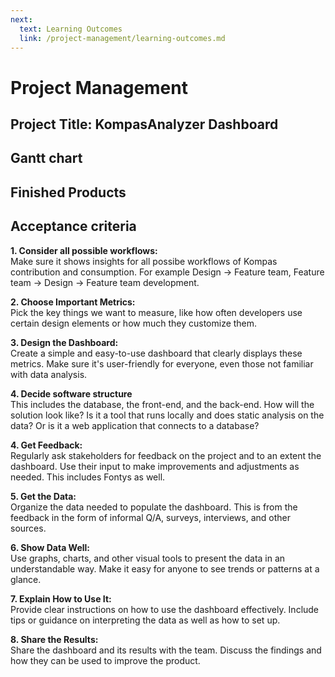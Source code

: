 ```yaml
---
next:
  text: Learning Outcomes
  link: /project-management/learning-outcomes.md
---
```


<script setup>
import { ref } from 'vue'
// import { GGanttChart, GGanttRow } from '@infectoone/vue-ganttastic'

// const hourBarList1 = ref([
//   {
//     beginDate: "01.01.2022 15:00",
//     endDate: "01.01.2022 19:45",
//     ganttBarConfig: {
//       id: "8621987329",
//       label: "Drag me",
//       style: {
//         color: "white"
//       }
//     }
//   },
//   {
//     beginDate: "01.01.2022 23:00",
//     endDate: "02.01.2022 08:05",
//     ganttBarConfig: {
//       id: "8621987322",
//       label: "Drag my handles",
//       hasHandles: true,
//       style: {
//         background: "#d66f2a",
//         color: "white"
//       }
//     }
//   }
// ])

// const hourBarList2 = ref([])

// const dayBarList1 = ref([
//   {
//     beginDate: "31.10.2022 15:00",
//     endDate: "01.11.2022 05:45",
//     ganttBarConfig: {
//       id: "a621987323",
//       label: "Drag me",
//       style: {
//         background: "#cc2a2d",
//         color: "white"
//       }
//     }
//   },
//   {
//     beginDate: "01.11.2022 09:00",
//     endDate: "02.11.2022 08:00",
//     imgSrc: "https://user-images.githubusercontent.com/28678851/148047714-301f07df-4101-48b8-9e47-1f272b290e80.png",
//     ganttBarConfig: {
//       id: "x21987322",
//       label: "I have an image",
//       hasHandles: true,
//       style: {
//         background: "#e2e595",
//         color: "black",
//         borderRadius: "40px"
//       }
//     }
//   }
// ])

// const monthBarList1 = ref([
//   {
//     beginDate: "01.01.2022 23:00",
//     endDate: "02.02.2022 08:05",
//     ganttBarConfig: {
//       id: "5621987352",
//       label: "I'm in a bundle",
//       hasHandles: true,
//       bundle: "myBundle",
//       style: {
//         background: "#1c8745",
//         color: "white",
//         borderRadius: "20px"
//       }
//     }
//   }
// ])

// const monthBarList2 = ref([
//   {
//     beginDate: "01.01.2022 23:00",
//     endDate: "02.02.2022 08:05",
//     ganttBarConfig: {
//       id: "8621987321",
//       label: "I'm in a bundle",
//       hasHandles: true,
//       bundle: "myBundle",
//       style: {
//         background: "#a02353",
//         color: "white",
//         borderRadius: "20px"
//       }
//     }
//   },
//   {
//     beginDate: "15.02.2022 00:00",
//     endDate: "01.03.2022 00:05",
//     ganttBarConfig: {
//       id: "7721987321",
//       label: "Lorem ispum dolor",
//       bundle: "bundle2",
//       style: {
//         backgroundImage: "repeating-linear-gradient(45deg, #ccc, #ccc 30px, #8221b2 30px, #8221b2 60px)",
//         borderRadius: "20px",
//         color: "black"
//       }
//     }
//   }
// ])
// const monthBarList3 = ref([{
//     beginDate: "15.02.2022 00:00",
//     endDate: "01.03.2022 00:05",
//     ganttBarConfig: {
//       id: "7721987325",
//       label: "Lorem ispum dolor",
//       bundle: "bundle2",
//       style: {
//         backgroundImage: "repeating-linear-gradient(45deg, #ccc, #ccc 30px, #8221b2 30px, #8221b2 60px)",
//         borderRadius: "20px",
//         color: "black"
//       }
//     }
//   }])

// const addHourBar = () => {
//   if (hourBarList2.value.some(bar => bar.ganttBarConfig.id === "test1")) {
//     return
//   }
//   const bar = {
//     beginDate: "01.01.2022 18:00",
//     endDate: "02.01.2022 02:00",
//     ganttBarConfig: {
//       id: "test1",
//       hasHandles: true,
//       label: "Hello!",
//       style: {
//         background: "#5484b7",
//         borderRadius: "20px",
//         color: "white"
//       }
//     }
//   }
//   hourBarList2.value.push(bar)
// }

// const deleteHourBar = () => {
//   const idx = hourBarList2.value.findIndex(b => b.ganttBarConfig.id === "test1")
//   if (idx !== -1) {
//     hourBarList2.value.splice(idx, 1)
//   }
// }

</script>

# Project Management

## Project Title: KompasAnalyzer Dashboard

## Gantt chart
<!-- 
<g-gantt-chart chart-start="01.01.2022 12:00" chart-end="02.01.2022 12:00" precision="hour" grid width="100%" bar-start="beginDate" bar-end="endDate" date-format="DD.MM.YYYY HH:mm">
<g-gantt-row label="My row 1" :bars="hourBarList1" highlight-on-hover/>
<g-gantt-row label="Another row" :bars="hourBarList2" highlight-on-hover/>
</g-gantt-chart> -->



## Finished Products

## Acceptance criteria

**1. Consider all possible workflows:** <br> Make sure it shows insights for all possibe workflows of Kompas contribution and consumption. For example Design -> Feature team, Feature team -> Design -> Feature team development.

**2. Choose Important Metrics:** <br> Pick the key things we want to measure, like how often developers use certain design elements or how much they customize them.

**3. Design the Dashboard:** <br> Create a simple and easy-to-use dashboard that clearly displays these metrics. Make sure it's user-friendly for everyone, even those not familiar with data analysis.

**4. Decide software structure** <br> This includes the database, the front-end, and the back-end. How will the solution look like? Is it a tool that runs locally and does static analysis on the data? Or is it a web application that connects to a database?

**4. Get Feedback:** <br> Regularly ask stakeholders for feedback on the project and to an extent the dashboard. Use their input to make improvements and adjustments as needed. This includes Fontys as well.

**5. Get the Data:** <br> Organize the data needed to populate the dashboard. This is from the feedback in the form of informal Q/A, surveys, interviews, and other sources.

**6. Show Data Well:** <br> Use graphs, charts, and other visual tools to present the data in an understandable way. Make it easy for anyone to see trends or patterns at a glance.

**7. Explain How to Use It:** <br> Provide clear instructions on how to use the dashboard effectively. Include tips or guidance on interpreting the data as well as how to set up.

**8. Share the Results:** <br> Share the dashboard and its results with the team. Discuss the findings and how they can be used to improve the product.
